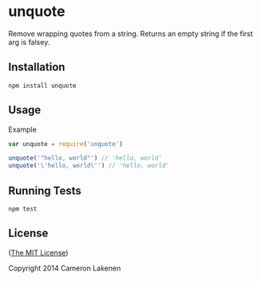# unquote

Remove wrapping quotes from a string. Returns an empty string if the first arg is falsey.

## Installation

```
npm install unquote
```


## Usage

Example
```js
var unquote = require('unquote')

unquote('"hello, world"') // 'hello, world'
unquote('\'hello, world\'') // 'hello, world'
```


## Running Tests

```
npm test
```

## License

([The MIT License](LICENSE))

Copyright 2014 Cameron Lakenen
